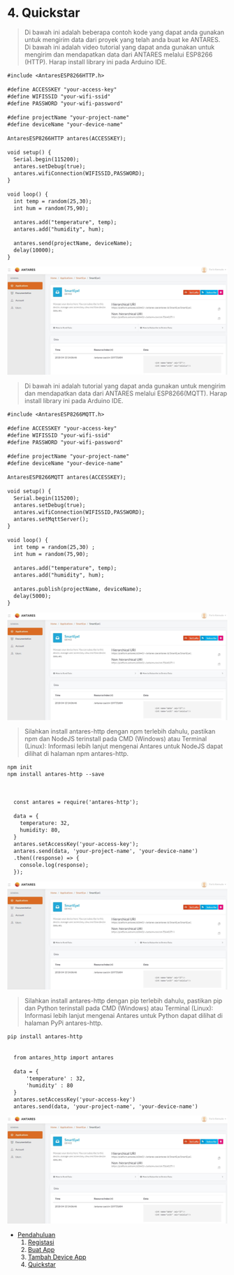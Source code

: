 # 4. Quickstar

> Di bawah ini adalah beberapa contoh kode yang dapat anda gunakan untuk 
mengirim data dari proyek yang telah anda buat ke ANTARES.
Di bawah ini adalah video tutorial yang dapat anda gunakan untuk mengirim 
dan mendapatkan data dari ANTARES melalui ESP8266 (HTTP).
Harap install library ini pada Arduino IDE.


    #include <AntaresESP8266HTTP.h>

    #define ACCESSKEY "your-access-key"
    #define WIFISSID "your-wifi-ssid"
    #define PASSWORD "your-wifi-password"

    #define projectName "your-project-name"
    #define deviceName "your-device-name"

    AntaresESP8266HTTP antares(ACCESSKEY);

    void setup() {
      Serial.begin(115200);
      antares.setDebug(true);
      antares.wifiConnection(WIFISSID,PASSWORD);
    }

    void loop() {
      int temp = random(25,30);
      int hum = random(75,90);

      antares.add("temperature", temp);
      antares.add("humidity", hum);

      antares.send(projectName, deviceName);
      delay(10000);
    }

![image](./media/getting-started-14.jpg)

> Di bawah ini adalah tutorial yang dapat anda gunakan untuk mengirim 
dan mendapatkan data dari ANTARES melalui ESP8266(MQTT).
Harap install library ini pada Arduino IDE.


    #include <AntaresESP8266MQTT.h>

    #define ACCESSKEY "your-access-key"
    #define WIFISSID "your-wifi-ssid"
    #define PASSWORD "your-wifi-password"

    #define projectName "your-project-name"
    #define deviceName "your-device-name"

    AntaresESP8266MQTT antares(ACCESSKEY);

    void setup() {
      Serial.begin(115200);
      antares.setDebug(true);
      antares.wifiConnection(WIFISSID,PASSWORD);
      antares.setMqttServer();
    }

    void loop() {
      int temp = random(25,30) ;
      int hum = random(75,90);

      antares.add("temperature", temp);
      antares.add("humidity", hum);

      antares.publish(projectName, deviceName);
      delay(5000);
    }

![image](./media/getting-started-15.jpg)

>Silahkan install antares-http dengan npm terlebih dahulu, pastikan npm dan NodeJS 
terinstall pada CMD (Windows) atau Terminal (Linux):
Informasi lebih lanjut mengenai Antares untuk NodeJS dapat dilihat di halaman npm antares-http.

    npm init
    npm install antares-http --save



      const antares = require('antares-http');

      data = {
        temperature: 32,
        humidity: 80,
      }
      antares.setAccessKey('your-access-key');
      antares.send(data, 'your-project-name', 'your-device-name')
      .then((response) => {
        console.log(response);
      });

![image](./media/getting-started-16.jpg)

>Silahkan install antares-http dengan pip terlebih dahulu, pastikan pip dan Python 
terinstall pada CMD (Windows) atau Terminal (Linux):
Informasi lebih lanjut mengenai Antares untuk Python dapat dilihat di halaman PyPi antares-http.


    pip install antares-http


      from antares_http import antares

      data = {
          'temperature' : 32,
          'humidity' : 80
      }
      antares.setAccessKey('your-access-key')
      antares.send(data, 'your-project-name', 'your-device-name')


![image](./media/getting-started-17.jpg)

<!-- docs/_sidebar.md -->
* [Pendahuluan](README.md)
	1. [Registasi](regis.md)
	2. [Buat App](buat.md)
	3. [Tambah Device App](tambah.md)
	4. [Quickstar](quick.md)
